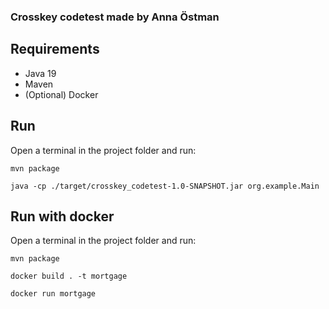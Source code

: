 ### Crosskey codetest made by Anna Östman

## Requirements
- Java 19
- Maven
- (Optional) Docker

## Run
Open a terminal in the project folder and run:

`mvn package`

`java -cp ./target/crosskey_codetest-1.0-SNAPSHOT.jar org.example.Main`

## Run with docker
Open a terminal in the project folder and run:

`mvn package`

`docker build . -t mortgage`

`docker run mortgage`